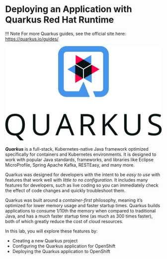 # Deploying an Application with Quarkus Red Hat Runtime

!!! Note
    For more Quarkus guides, see the official site here: <https://quarkus.io/guides/>

![quarkus-logo](../images/quarkus-logo.png)

***Quarkus*** is a full-stack, Kubernetes-native Java framework optimized specifically for containers and Kubernetes environments. It is designed to work with popular Java standards, frameworks, and libraries like Eclipse MicroProfile, Spring Apache Kafka, RESTEasy, and many more.

Quarkus was designed for developers with the intent to be *easy to use* with features that work well with *little to no configuration*. It includes many features for developers, such as live coding so you can immediately check the effect of code changes and quickly troubleshoot them.

Quarkus was built around a *container-first* philosophy, meaning it’s optimized for lower memory usage and faster startup times. Quarkus builds applications to consume 1/10th the memory when compared to traditional Java, and has a much faster startup time (as much as 300 times faster), both of which greatly reduce the cost of cloud resources.

In this lab, you will explore these features by:

* Creating a new Quarkus project
* Configuring the Quarkus application for OpenShift
* Deploying the Quarkus application to OpenShift
